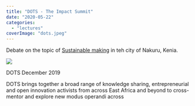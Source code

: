 ```yaml
---
title: "DOTS - The Impact Summit"
date: "2020-05-22"
categories: 
  - "lectures"
coverImage: "dots.jpeg"
---
```


Debate on the topic of [Sustainable making](https://www.globalinnovationgathering.org/dots/) in teh city of Nakuru, Kenia.

![](images/dots-1024x578.jpeg)

DOTS December 2019

DOTS brings together a broad range of knowledge sharing, entrepreneurial and open innovation activists from across East Africa and beyond to cross-mentor and explore new modus operandi across
